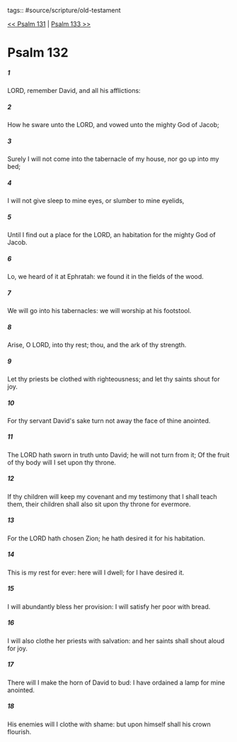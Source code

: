 tags:: #source/scripture/old-testament

[<< Psalm 131](source/scripture/old-testament/19_Psalms/Psalm_131.md) | [Psalm 133 >>](source/scripture/old-testament/19_Psalms/Psalm_133.md)

# Psalm 132

##### 1

LORD, remember David, and all his afflictions:

##### 2

How he sware unto the LORD, and vowed unto the mighty God of Jacob;

##### 3

Surely I will not come into the tabernacle of my house, nor go up into my bed;

##### 4

I will not give sleep to mine eyes, or slumber to mine eyelids,

##### 5

Until I find out a place for the LORD, an habitation for the mighty God of Jacob.

##### 6

Lo, we heard of it at Ephratah: we found it in the fields of the wood.

##### 7

We will go into his tabernacles: we will worship at his footstool.

##### 8

Arise, O LORD, into thy rest; thou, and the ark of thy strength.

##### 9

Let thy priests be clothed with righteousness; and let thy saints shout for joy.

##### 10

For thy servant David's sake turn not away the face of thine anointed.

##### 11

The LORD hath sworn in truth unto David; he will not turn from it; Of the fruit of thy body will I set upon thy throne.

##### 12

If thy children will keep my covenant and my testimony that I shall teach them, their children shall also sit upon thy throne for evermore.

##### 13

For the LORD hath chosen Zion; he hath desired it for his habitation.

##### 14

This is my rest for ever: here will I dwell; for I have desired it.

##### 15

I will abundantly bless her provision: I will satisfy her poor with bread.

##### 16

I will also clothe her priests with salvation: and her saints shall shout aloud for joy.

##### 17

There will I make the horn of David to bud: I have ordained a lamp for mine anointed.

##### 18

His enemies will I clothe with shame: but upon himself shall his crown flourish.
